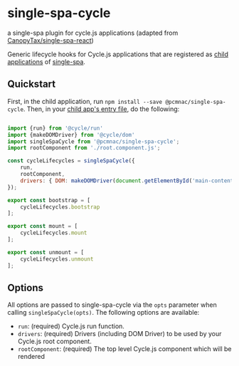 # single-spa-cycle
a single-spa plugin for cycle.js applications (adapted from [CanopyTax/single-spa-react](https://github.com/CanopyTax/single-spa-react))

Generic lifecycle hooks for Cycle.js applications that are registered as [child applications](https://github.com/CanopyTax/single-spa/blob/master/docs/child-applications.md) of [single-spa](https://github.com/CanopyTax/single-spa).

## Quickstart

First, in the child application, run `npm install --save @pcmnac/single-spa-cycle`. Then, in your [child app's entry file](https://github.com/CanopyTax/single-spa/blob/docs-1/docs/configuring-child-applications.md#the-entry-file), do the following:

```js

import {run} from '@cycle/run'
import {makeDOMDriver} from '@cycle/dom'
import singleSpaCycle from '@pcmnac/single-spa-cycle';
import rootComponent from './root.component.js';

const cycleLifecycles = singleSpaCycle({
	run,
	rootComponent,
	drivers: { DOM: makeDOMDriver(document.getElementById('main-content'))}, // or { DOM: makeDOMDriver('#main-content')}
});

export const bootstrap = [
	cycleLifecycles.bootstrap
];

export const mount = [
	cycleLifecycles.mount
];

export const unmount = [
	cycleLifecycles.unmount
];
```

## Options

All options are passed to single-spa-cycle via the `opts` parameter when calling `singleSpaCycle(opts)`. The following options are available:

- `run`: (required) Cycle.js run function.
- `drivers`: (required) Drivers (including DOM Driver) to be used by your Cycle.js root component.
- `rootComponent`: (required) The top level Cycle.js component which will be rendered
